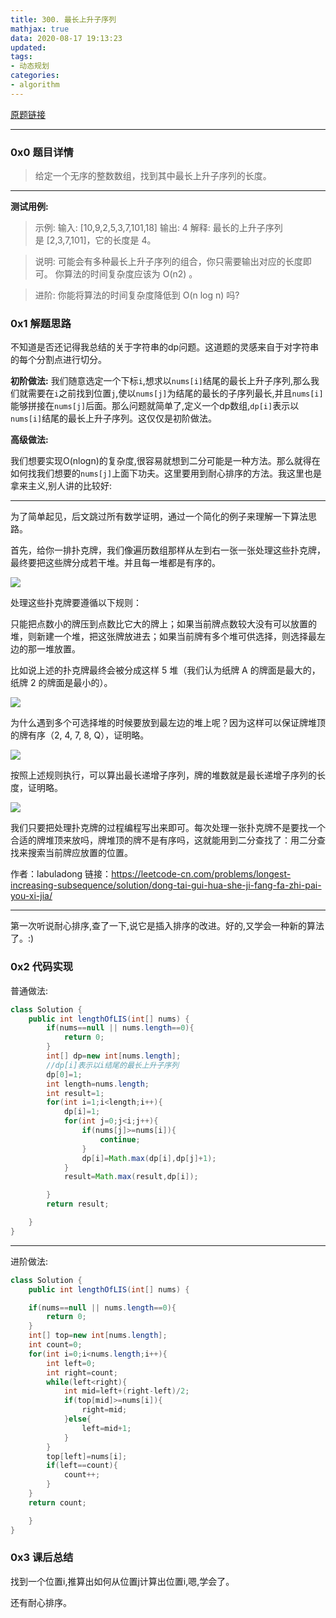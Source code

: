 ```yaml
---
title: 300. 最长上升子序列
mathjax: true
data: 2020-08-17 19:13:23
updated:
tags:
- 动态规划
categories:
- algorithm
---
```


[原题链接](https://leetcode-cn.com/problems/longest-increasing-subsequence)

---

### 0x0 题目详情

>给定一个无序的整数数组，找到其中最长上升子序列的长度。

---

**测试用例:**

>示例:
输入: [10,9,2,5,3,7,101,18]
输出: 4 
解释: 最长的上升子序列是 [2,3,7,101]，它的长度是 4。

>说明:
可能会有多种最长上升子序列的组合，你只需要输出对应的长度即可。
你算法的时间复杂度应该为 O(n2) 。

>进阶: 你能将算法的时间复杂度降低到 O(n log n) 吗?

### 0x1 解题思路

不知道是否还记得我总结的关于字符串的dp问题。这道题的灵感来自于对字符串的每个分割点进行切分。

**初阶做法:**
我们随意选定一个下标`i`,想求以`nums[i]`结尾的最长上升子序列,那么我们就需要在`i`之前找到位置`j`,使以`nums[j]`为结尾的最长的子序列最长,并且`nums[i]`能够拼接在`nums[j]`后面。那么问题就简单了,定义一个dp数组,`dp[i]`表示以`nums[i]`结尾的最长上升子序列。这仅仅是初阶做法。

**高级做法:**

我们想要实现O(nlogn)的复杂度,很容易就想到二分可能是一种方法。那么就得在如何找我们想要的`nums[j]`上面下功夫。这里要用到耐心排序的方法。我这里也是拿来主义,别人讲的比较好:

---

为了简单起见，后文跳过所有数学证明，通过一个简化的例子来理解一下算法思路。

首先，给你一排扑克牌，我们像遍历数组那样从左到右一张一张处理这些扑克牌，最终要把这些牌分成若干堆。并且每一堆都是有序的。

![](images/304-1.jpeg)

处理这些扑克牌要遵循以下规则：

只能把点数小的牌压到点数比它大的牌上；如果当前牌点数较大没有可以放置的堆，则新建一个堆，把这张牌放进去；如果当前牌有多个堆可供选择，则选择最左边的那一堆放置。

比如说上述的扑克牌最终会被分成这样 5 堆（我们认为纸牌 A 的牌面是最大的，纸牌 2 的牌面是最小的）。

![](images/304-2.jpeg)

为什么遇到多个可选择堆的时候要放到最左边的堆上呢？因为这样可以保证牌堆顶的牌有序（2, 4, 7, 8, Q），证明略。

![](images/304-3.jpeg)

按照上述规则执行，可以算出最长递增子序列，牌的堆数就是最长递增子序列的长度，证明略。

![](images/304-4.jpeg)

我们只要把处理扑克牌的过程编程写出来即可。每次处理一张扑克牌不是要找一个合适的牌堆顶来放吗，牌堆顶的牌不是有序吗，这就能用到二分查找了：用二分查找来搜索当前牌应放置的位置。

作者：labuladong
链接：https://leetcode-cn.com/problems/longest-increasing-subsequence/solution/dong-tai-gui-hua-she-ji-fang-fa-zhi-pai-you-xi-jia/

---

第一次听说耐心排序,查了一下,说它是插入排序的改进。好的,又学会一种新的算法了。:)

### 0x2 代码实现

普通做法:

``` java
class Solution {
    public int lengthOfLIS(int[] nums) {
        if(nums==null || nums.length==0){
            return 0;
        }
        int[] dp=new int[nums.length];
        //dp[i]表示以i结尾的最长上升子序列
        dp[0]=1;
        int length=nums.length;
        int result=1;
        for(int i=1;i<length;i++){
            dp[i]=1;
            for(int j=0;j<i;j++){
                if(nums[j]>=nums[i]){
                    continue;
                }
                dp[i]=Math.max(dp[i],dp[j]+1);
            }
            result=Math.max(result,dp[i]);

        }
        return result;

    }
}
```

---

进阶做法:

``` java
class Solution {
    public int lengthOfLIS(int[] nums) {

    if(nums==null || nums.length==0){
        return 0;
    }
    int[] top=new int[nums.length];
    int count=0;
    for(int i=0;i<nums.length;i++){
        int left=0;
        int right=count;
        while(left<right){
            int mid=left+(right-left)/2;
            if(top[mid]>=nums[i]){
                right=mid;
            }else{
                left=mid+1;
            }
        }
        top[left]=nums[i];
        if(left==count){
            count++;
        }
    }
    return count;

    }
}

```

### 0x3 课后总结

找到一个位置i,推算出如何从位置j计算出位置i,嗯,学会了。

还有耐心排序。